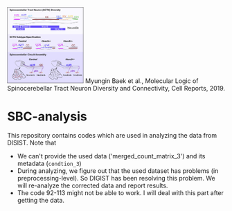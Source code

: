 <img src="/imgs/SBC.jpg" width="35%" height="35%">
Myungin Baek et al., Molecular Logic of Spinocerebellar Tract Neuron Diversity and Connectivity, Cell Reports, 2019.

# SBC-analysis
This repository contains codes which are used in analyzing the data from DISIST. Note that 
* We can't provide the used data ('merged_count_matrix_3') and its metadata (`condtion_3`)
* During analyzing, we figure out that the used dataset has problems (in preprocessing-level). So DIGIST has been resolving this problem. We will re-analyze the corrected data and report results.
* The code 92-113 might not be able to work. I will deal with this part after getting the data.
